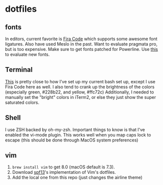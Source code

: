 # dotfiles


## fonts
In editors, current favorite is [Fira Code](https://github.com/tonsky/FiraCode) which supports some awesome font ligatures. Also have used Meslo in the past. Want to evaluate pragmata pro, but is too expensive. Make sure to get fonts patched for Powerline. Use [this](http://app.programmingfonts.org/) to evaluate new fonts.

## Terminal 
[This](https://gist.github.com/kevin-smets/8568070) is pretty close to how I've set up my current bash set up, except I use Fira Code here as well. I also tend to crank up the brightness of the colors (especially green, #228b22, and yellow, #ffc72c) Additionally, I needed to manually set the "bright" colors in iTerm2, or else they just show the super saturated colors.

## Shell
I use ZSH backed by oh-my-zsh. Important things to know is that I've enabled the vi-mode plugin. This works well when you map caps lock to escape (this should be done through MacOS system preferences)

## vim
1. `brew install vim` to get 8.0 (macOS default is 7.3).
2. Download [spf13](https://github.com/spf13/spf13-vim)'s implementation of Vim's dotfiles.
3. Add the local one from this repo (just changes the airline theme)
